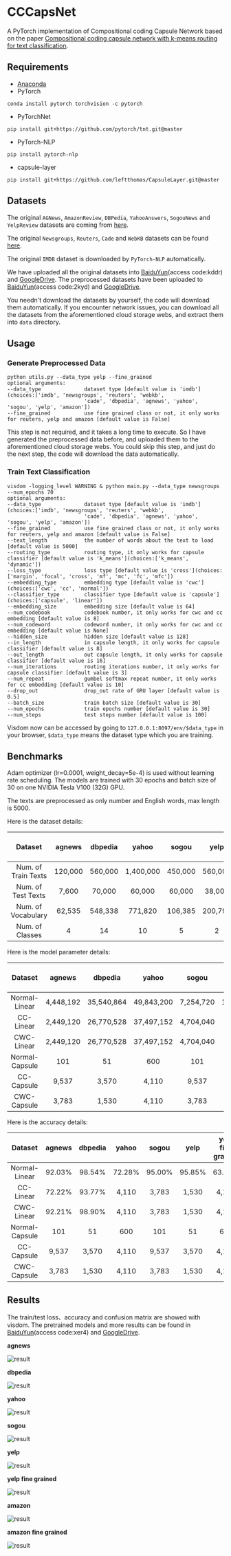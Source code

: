 # CCCapsNet
A PyTorch implementation of Compositional coding Capsule Network based on the paper [Compositional coding capsule network with k-means routing for text classification](https://arxiv.org/abs/1810.09177).

## Requirements
* [Anaconda](https://www.anaconda.com/download/)
* PyTorch
```
conda install pytorch torchvision -c pytorch
```
* PyTorchNet
```
pip install git+https://github.com/pytorch/tnt.git@master
```
* PyTorch-NLP
```
pip install pytorch-nlp
```
* capsule-layer
```
pip install git+https://github.com/leftthomas/CapsuleLayer.git@master
```

## Datasets
The original `AGNews`, `AmazonReview`, `DBPedia`, `YahooAnswers`, `SogouNews` and `YelpReview` datasets are coming from [here](http://goo.gl/JyCnZq).

The original `Newsgroups`, `Reuters`, `Cade` and `WebKB` datasets can be found [here](http://ana.cachopo.org/datasets-for-single-label-text-categorization).

The original `IMDB` dataset is downloaded by `PyTorch-NLP` automatically.

We have uploaded all the original datasets into [BaiduYun](https://pan.baidu.com/s/16wBuNJiD0acgTHDeld9eDA)(access code:kddr) and 
[GoogleDrive](https://drive.google.com/open?id=10n_eZ2ZyRjhRWFjxky7_PhcGHecDjKJ2). 
The preprocessed datasets have been uploaded to [BaiduYun](https://pan.baidu.com/s/1hsIJAw54YZbVAqFiehEH6w)(access code:2kyd) and 
[GoogleDrive](https://drive.google.com/open?id=1KDE5NJKfgOwc6RNEf9_F0ZhLQZ3Udjx5).

You needn't download the datasets by yourself, the code will download them automatically.
If you encounter network issues, you can download all the datasets from the aforementioned cloud storage webs, 
and extract them into `data` directory.

## Usage

### Generate Preprocessed Data
```
python utils.py --data_type yelp --fine_grained
optional arguments:
--data_type              dataset type [default value is 'imdb'](choices:['imdb', 'newsgroups', 'reuters', 'webkb', 
                         'cade', 'dbpedia', 'agnews', 'yahoo', 'sogou', 'yelp', 'amazon'])
--fine_grained           use fine grained class or not, it only works for reuters, yelp and amazon [default value is False]
```
This step is not required, and it takes a long time to execute. So I have generated the preprocessed data before, and 
uploaded them to the aforementioned cloud storage webs. You could skip this step, and just do the next step, the code will 
download the data automatically.

### Train Text Classification
```
visdom -logging_level WARNING & python main.py --data_type newsgroups --num_epochs 70
optional arguments:
--data_type              dataset type [default value is 'imdb'](choices:['imdb', 'newsgroups', 'reuters', 'webkb', 
                         'cade', 'dbpedia', 'agnews', 'yahoo', 'sogou', 'yelp', 'amazon'])
--fine_grained           use fine grained class or not, it only works for reuters, yelp and amazon [default value is False]
--text_length            the number of words about the text to load [default value is 5000]
--routing_type           routing type, it only works for capsule classifier [default value is 'k_means'](choices:['k_means', 'dynamic'])
--loss_type              loss type [default value is 'cross'](choices:['margin', 'focal', 'cross', 'mf', 'mc', 'fc', 'mfc'])
--embedding_type         embedding type [default value is 'cwc'](choices:['cwc', 'cc', 'normal'])
--classifier_type        classifier type [default value is 'capsule'](choices:['capsule', 'linear'])
--embedding_size         embedding size [default value is 64]
--num_codebook           codebook number, it only works for cwc and cc embedding [default value is 8]
--num_codeword           codeword number, it only works for cwc and cc embedding [default value is None]
--hidden_size            hidden size [default value is 128]
--in_length              in capsule length, it only works for capsule classifier [default value is 8]
--out_length             out capsule length, it only works for capsule classifier [default value is 16]
--num_iterations         routing iterations number, it only works for capsule classifier [default value is 3]
--num_repeat             gumbel softmax repeat number, it only works for cc embedding [default value is 10]
--drop_out               drop_out rate of GRU layer [default value is 0.5]
--batch_size             train batch size [default value is 30]
--num_epochs             train epochs number [default value is 30]
--num_steps              test steps number [default value is 100]
```
Visdom now can be accessed by going to `127.0.0.1:8097/env/$data_type` in your browser, `$data_type` means the dataset 
type which you are training.

## Benchmarks
Adam optimizer (lr=0.0001, weight_decay=5e-4) is used without learning rate scheduling. 
The models are trained with 30 epochs and batch size of 30 on one NVIDIA Tesla V100 (32G) GPU. 

The texts are preprocessed as only number and English words, max length is 5000.

Here is the dataset details:

<table>
  <thead>
    <tr>
      <th>Dataset</th>
      <th>agnews</th>
      <th>dbpedia</th>
      <th>yahoo</th>
      <th>sogou</th>
      <th>yelp</th>
      <th>yelp fine grained</th>
      <th>amazon</th>
      <th>amazon fine grained</th>
    </tr>
  </thead>
  <tbody>
    <tr>
      <td align="center">Num. of Train Texts</td>
      <td align="center">120,000</td>
      <td align="center">560,000</td>
      <td align="center">1,400,000</td>
      <td align="center">450,000</td>
      <td align="center">560,000</td>
      <td align="center">650,000</td>
      <td align="center">3,600,000</td>
      <td align="center">3,000,000</td>
    </tr>
    <tr>
      <td align="center">Num. of Test Texts</td>
      <td align="center">7,600</td>
      <td align="center">70,000</td>
      <td align="center">60,000</td>
      <td align="center">60,000</td>
      <td align="center">38,000</td>
      <td align="center">50,000</td>
      <td align="center">400,000</td>
      <td align="center">650,000</td>
    </tr>
    <tr>
      <td align="center">Num. of Vocabulary</td>
      <td align="center">62,535</td>
      <td align="center">548,338</td>
      <td align="center">771,820</td>
      <td align="center">106,385</td>
      <td align="center">200,790</td>
      <td align="center">216,985</td>
      <td align="center">931,271</td>
      <td align="center">835,818</td>
    </tr>
    <tr>
      <td align="center">Num. of Classes</td>
      <td align="center">4</td>
      <td align="center">14</td>
      <td align="center">10</td>
      <td align="center">5</td>
      <td align="center">2</td>
      <td align="center">5</td>
      <td align="center">2</td>
      <td align="center">5</td>
    </tr>
  </tbody>
</table>

Here is the model parameter details:

<table>
  <thead>
    <tr>
      <th>Dataset</th>
      <th>agnews</th>
      <th>dbpedia</th>
      <th>yahoo</th>
      <th>sogou</th>
      <th>yelp</th>
      <th>yelp fine grained</th>
      <th>amazon</th>
      <th>amazon fine grained</th>
    </tr>
  </thead>
  <tbody>
    <tr>
      <td align="center">Normal-Linear</td>
      <td align="center">4,448,192</td>
      <td align="center">35,540,864</td>
      <td align="center">49,843,200</td>
      <td align="center">7,254,720</td>
      <td align="center">13,296,256</td>
      <td align="center">14,333,120</td>
      <td align="center">60,047,040</td>
      <td align="center">53,938,432</td>
    </tr>
    <tr>
      <td align="center">CC-Linear</td>
      <td align="center">2,449,120</td>
      <td align="center">26,770,528</td>
      <td align="center">37,497,152</td>
      <td align="center">4,704,040</td>
      <td align="center">8,479,856</td>
      <td align="center">9,128,040</td>
      <td align="center">45,149,776</td>
      <td align="center">40,568,416</td>
    </tr>
    <tr>
      <td align="center">CWC-Linear</td>
      <td align="center">2,449,120</td>
      <td align="center">26,770,528</td>
      <td align="center">37,497,152</td>
      <td align="center">4,704,040</td>
      <td align="center">8,479,856</td>
      <td align="center">9,128,040</td>
      <td align="center">45,149,776</td>
      <td align="center">40,568,416</td>
    </tr>
    <tr>
      <td align="center">Normal-Capsule</td>
      <td align="center">101</td>
      <td align="center">51</td>
      <td align="center">600</td>
      <td align="center">101</td>
      <td align="center">51</td>
      <td align="center">600</td>
      <td align="center">101</td>
      <td align="center">51</td>
    </tr>
    <tr>
      <td align="center">CC-Capsule</td>
      <td align="center">9,537</td>
      <td align="center">3,570</td>
      <td align="center">4,110</td>
      <td align="center">9,537</td>
      <td align="center">3,570</td>
      <td align="center">4,110</td>
      <td align="center">9,537</td>
      <td align="center">3,570</td>
    </tr>
    <tr>
      <td align="center">CWC-Capsule</td>
      <td align="center">3,783</td>
      <td align="center">1,530</td>
      <td align="center">4,110</td>
      <td align="center">3,783</td>
      <td align="center">1,530</td>
      <td align="center">4,110</td>
      <td align="center">3,783</td>
      <td align="center">1,530</td>
    </tr>
  </tbody>
</table>

Here is the accuracy details:

<table>
  <thead>
    <tr>
      <th>Dataset</th>
      <th>agnews</th>
      <th>dbpedia</th>
      <th>yahoo</th>
      <th>sogou</th>
      <th>yelp</th>
      <th>yelp fine grained</th>
      <th>amazon</th>
      <th>amazon fine grained</th>
    </tr>
  </thead>
  <tbody>
    <tr>
      <td align="center">Normal-Linear</td>
      <td align="center">92.03%</td>
      <td align="center">98.54%</td>
      <td align="center">72.28%</td>
      <td align="center">95.00%</td>
      <td align="center">95.85%</td>
      <td align="center">63.95%</td>
      <td align="center">93.44%</td>
      <td align="center">56.91%</td>
    </tr>
    <tr>
      <td align="center">CC-Linear</td>
      <td align="center">72.22%</td>
      <td align="center">93.77%</td>
      <td align="center">4,110</td>
      <td align="center">3,783</td>
      <td align="center">1,530</td>
      <td align="center">4,110</td>
      <td align="center">3,783</td>
      <td align="center">1,530</td>
    </tr>
    <tr>
      <td align="center">CWC-Linear</td>
      <td align="center">92.21%</td>
      <td align="center">98.90%</td>
      <td align="center">4,110</td>
      <td align="center">3,783</td>
      <td align="center">1,530</td>
      <td align="center">4,110</td>
      <td align="center">3,783</td>
      <td align="center">1,530</td>
    </tr>
    <tr>
      <td align="center">Normal-Capsule</td>
      <td align="center">101</td>
      <td align="center">51</td>
      <td align="center">600</td>
      <td align="center">101</td>
      <td align="center">51</td>
      <td align="center">600</td>
      <td align="center">101</td>
      <td align="center">51</td>
    </tr>
    <tr>
      <td align="center">CC-Capsule</td>
      <td align="center">9,537</td>
      <td align="center">3,570</td>
      <td align="center">4,110</td>
      <td align="center">9,537</td>
      <td align="center">3,570</td>
      <td align="center">4,110</td>
      <td align="center">9,537</td>
      <td align="center">3,570</td>
    </tr>
    <tr>
      <td align="center">CWC-Capsule</td>
      <td align="center">3,783</td>
      <td align="center">1,530</td>
      <td align="center">4,110</td>
      <td align="center">3,783</td>
      <td align="center">1,530</td>
      <td align="center">4,110</td>
      <td align="center">3,783</td>
      <td align="center">1,530</td>
    </tr>
  </tbody>
</table>

## Results
The train/test loss、accuracy and confusion matrix are showed with visdom. The pretrained models and more results can be 
found in [BaiduYun](https://pan.baidu.com/s/1mpIXTfuECiSFVxJcLR1j3A)(access code:xer4) and 
[GoogleDrive](https://drive.google.com/drive/folders/1AsP9irE1tQisK2H_nLHJERqxMro_mRUb?usp=sharing).

**agnews**

![result](results/agnews.png)

**dbpedia**

![result](results/dbpedia.png)

**yahoo**

![result](results/yahoo.png)

**sogou**

![result](results/sogou.png)

**yelp**

![result](results/yelp.png)

**yelp fine grained**

![result](results/yelp_fine_grained.png)

**amazon**

![result](results/amazon.png)

**amazon fine grained**

![result](results/amazon_fine_grained.png)
